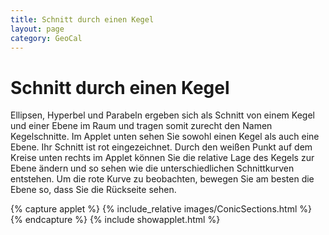 ```yaml
---
title: Schnitt durch einen Kegel
layout: page
category: GeoCal
---
```


# Schnitt durch einen Kegel
Ellipsen, Hyperbel und Parabeln ergeben sich als Schnitt von einem Kegel und einer Ebene im Raum und tragen somit zurecht den Namen Kegelschnitte. Im Applet unten sehen Sie sowohl einen Kegel als auch eine Ebene. Ihr Schnitt ist rot eingezeichnet. Durch den weißen Punkt auf dem Kreise unten rechts im Applet können Sie die relative Lage des Kegels zur Ebene ändern und so sehen wie die unterschiedlichen Schnittkurven entstehen. Um die rote Kurve zu beobachten, bewegen Sie am besten die Ebene so, dass Sie die Rückseite sehen.

{% capture applet %} {% include_relative images/ConicSections.html %} {% endcapture %}
{% include showapplet.html %}

